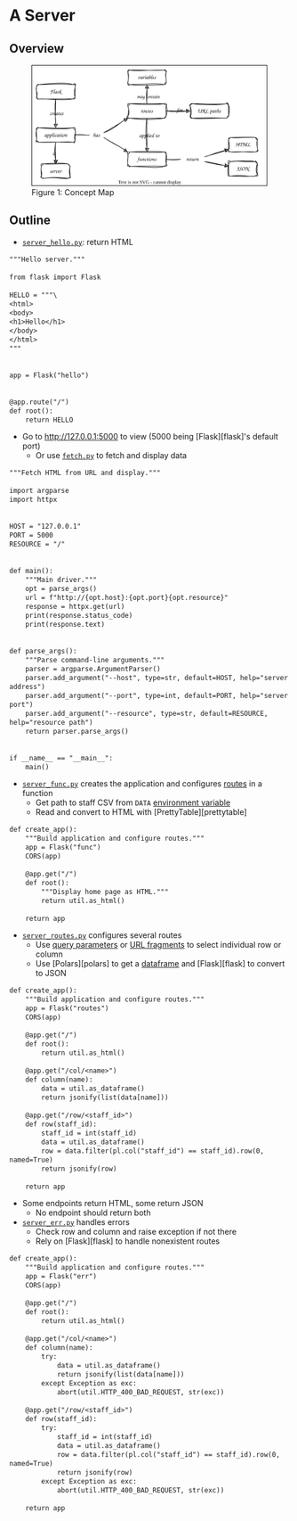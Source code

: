 # A Server

## Overview

<figure id="server-concept-map">
  <img src="server_concept_map.svg" alt="concept map of Flask server"/>
  <figcaption>Figure 1: Concept Map</figcaption>
</figure>

## Outline

-   [`server_hello.py`](./server_hello.py): return HTML

```{data-file="server_hello.py"}
"""Hello server."""

from flask import Flask

HELLO = """\
<html>
<body>
<h1>Hello</h1>
</body>
</html>
"""


app = Flask("hello")


@app.route("/")
def root():
    return HELLO
```

-   Go to http://127.0.0.1:5000 to view (5000 being [Flask][flask]'s default port)
    -   Or use [`fetch.py`](./fetch.py) to fetch and display data

```{data-file="fetch.py"}
"""Fetch HTML from URL and display."""

import argparse
import httpx


HOST = "127.0.0.1"
PORT = 5000
RESOURCE = "/"


def main():
    """Main driver."""
    opt = parse_args()
    url = f"http://{opt.host}:{opt.port}{opt.resource}"
    response = httpx.get(url)
    print(response.status_code)
    print(response.text)


def parse_args():
    """Parse command-line arguments."""
    parser = argparse.ArgumentParser()
    parser.add_argument("--host", type=str, default=HOST, help="server address")
    parser.add_argument("--port", type=int, default=PORT, help="server port")
    parser.add_argument("--resource", type=str, default=RESOURCE, help="resource path")
    return parser.parse_args()


if __name__ == "__main__":
    main()
```

-   [`server_func.py`](./server_func.py) creates the application and configures [routes](g:route) in a function
    -   Get path to staff CSV from `DATA` [environment variable](g:env-var)
    -   Read and convert to HTML with [PrettyTable][prettytable]

```{data-file="server_func.py:keep"}
def create_app():
    """Build application and configure routes."""
    app = Flask("func")
    CORS(app)

    @app.get("/")
    def root():
        """Display home page as HTML."""
        return util.as_html()

    return app
```

-   [`server_routes.py`](./server_routes.py) configures several routes
    -   Use [query parameters](g:query-parameter) or [URL fragments](g:url-fragment)
        to select individual row or column
    -   Use [Polars][polars] to get a [dataframe](g:dataframe) and [Flask][flask] to convert to JSON

```{data-file="server_routes.py:keep"}
def create_app():
    """Build application and configure routes."""
    app = Flask("routes")
    CORS(app)

    @app.get("/")
    def root():
        return util.as_html()

    @app.get("/col/<name>")
    def column(name):
        data = util.as_dataframe()
        return jsonify(list(data[name]))

    @app.get("/row/<staff_id>")
    def row(staff_id):
        staff_id = int(staff_id)
        data = util.as_dataframe()
        row = data.filter(pl.col("staff_id") == staff_id).row(0, named=True)
        return jsonify(row)

    return app
```

-   Some endpoints return HTML, some return JSON
    -   No endpoint should return both
-   [`server_err.py`](./server_err.py) handles errors
    -   Check row and column and raise exception if not there
    -   Rely on [Flask][flask] to handle nonexistent routes

```{data-file="server_err.py:keep"}
def create_app():
    """Build application and configure routes."""
    app = Flask("err")
    CORS(app)

    @app.get("/")
    def root():
        return util.as_html()

    @app.get("/col/<name>")
    def column(name):
        try:
            data = util.as_dataframe()
            return jsonify(list(data[name]))
        except Exception as exc:
            abort(util.HTTP_400_BAD_REQUEST, str(exc))

    @app.get("/row/<staff_id>")
    def row(staff_id):
        try:
            staff_id = int(staff_id)
            data = util.as_dataframe()
            row = data.filter(pl.col("staff_id") == staff_id).row(0, named=True)
            return jsonify(row)
        except Exception as exc:
            abort(util.HTTP_400_BAD_REQUEST, str(exc))

    return app
```
